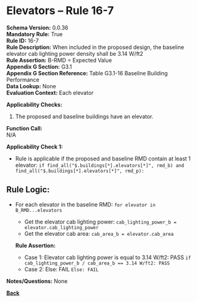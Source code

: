 # Elevators – Rule 16-7  
**Schema Version:** 0.0.36        
**Mandatory Rule:** True          
**Rule ID:** 16-7  
**Rule Description:** When included in the proposed design, the baseline elevator cab lighting power density shall be 3.14 W/ft2  
**Rule Assertion:** B-RMD = Expected Value                                           
**Appendix G Section:** G3.1  
**Appendix G Section Reference:** Table G3.1-16 Baseline Building Performance  
**Data Lookup:** None  
**Evaluation Context:** Each elevator  

**Applicability Checks:**  
  1. The proposed and baseline buildings have an elevator.  

**Function Call:**  
N/A

**Applicability Check 1:**
- Rule is applicable if the proposed and baseline RMD contain at least 1 elevator: `if find_all("$.buildings[*].elevators[*]", rmd_b) and find_all("$.buildings[*].elevators[*]", rmd_p):`

## Rule Logic:
- For each elevator in the baseline RMD: `for elevator in B_RMD...elevators`
  - Get the elevator cab lighting power: `cab_lighting_power_b = elevator.cab_lighting_power`
  - Get the elevator cab area: `cab_area_b = elevator.cab_area`

  **Rule Assertion:**  
    - Case 1: Elevator cab lighting power is equal to 3.14 W/ft2: PASS `if cab_lighting_power_b / cab_area_b == 3.14 W/ft2: PASS`
    - Case 2: Else: FAIL `Else: FAIL`

**Notes/Questions:**
None

 **[Back](../_toc.md)**